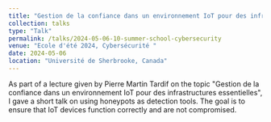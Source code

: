 ```yaml
---
title: "Gestion de la confiance dans un environnement IoT pour des infrastructures essentielles"
collection: talks
type: "Talk"
permalink: /talks/2024-05-06-10-summer-school-cybersecurity
venue: "Ecole d'été 2024, Cybersécurité "
date: 2024-05-06
location: "Université de Sherbrooke, Canada"
---
```


As part of a lecture given by Pierre Martin Tardif on the topic "Gestion de la 
confiance dans un environnement IoT pour des infrastructures essentielles", 
I gave a short talk on using honeypots as detection tools. 
The goal is to ensure that IoT devices function correctly and are not compromised.